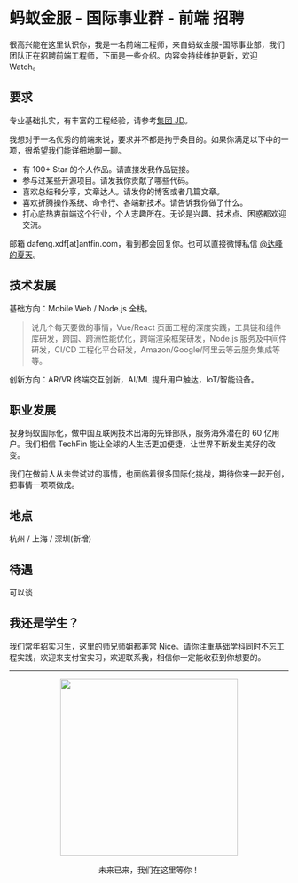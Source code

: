 # 蚂蚁金服 - 国际事业群 - 前端 招聘

很高兴能在这里认识你，我是一名前端工程师，来自蚂蚁金服-国际事业部，我们团队正在招聘前端工程师，下面是一些介绍。内容会持续维护更新，欢迎 Watch。

## 要求

专业基础扎实，有丰富的工程经验，请参考[集团 JD](https://job.alibaba.com/zhaopin/position_detail.htm?positionId=55688)。

我想对于一名优秀的前端来说，要求并不都是拘于条目的。如果你满足以下中的一项，很希望我们能详细地聊一聊。

- 有 100+ Star 的个人作品。请直接发我作品链接。
- 参与过某些开源项目。请发我你贡献了哪些代码。
- 喜欢总结和分享，文章达人。请发你的博客或者几篇文章。
- 喜欢折腾操作系统、命令行、各端新技术。请告诉我你做了什么。
- 打心底热衷前端这个行业，个人志趣所在。无论是兴趣、技术点、困惑都欢迎交流。

邮箱 dafeng.xdf[at]antfin.com，看到都会回复你。也可以直接微博私信 [@达峰的夏天](https://weibo.com/xudafeng)。

## 技术发展

基础方向：Mobile Web / Node.js 全栈。

> 说几个每天要做的事情，Vue/React 页面工程的深度实践，工具链和组件库研发，跨国、跨洲性能优化，跨端渲染框架研发，Node.js 服务及中间件研发，CI/CD 工程化平台研发，Amazon/Google/阿里云等云服务集成等等。

创新方向：AR/VR 终端交互创新，AI/ML 提升用户触达，IoT/智能设备。

## 职业发展

投身蚂蚁国际化，做中国互联网技术出海的先锋部队，服务海外潜在的 60 亿用户。我们相信 TechFin 能让全球的人生活更加便捷，让世界不断发生美好的改变。

我们在做前人从未尝试过的事情，也面临着很多国际化挑战，期待你来一起开创，把事情一项项做成。

## 地点

杭州 / 上海 / 深圳(新增)

## 待遇

可以谈

## 我还是学生？

我们常年招实习生，这里的师兄师姐都非常 Nice。请你注重基础学科同时不忘工程实践，欢迎来支付宝实习，欢迎联系我，相信你一定能收获到你想要的。

---

<p align="center">
  <img
    src="https://wx4.sinaimg.cn/large/6d308bd9gy1fugl06ng0vj20u023o11e.jpg"
    width="320"
  />
</p>

<p align="center">未来已来，我们在这里等你！</p>
